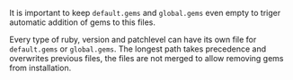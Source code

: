 It is important to keep `default.gems` and `global.gems` even empty to
triger automatic addition of gems to this files.

Every type of ruby, version and patchlevel can have its own file for
`default.gems` or `global.gems`. The longest path takes precedence and
overwrites previous files, the files are not merged to allow removing
gems from installation.
